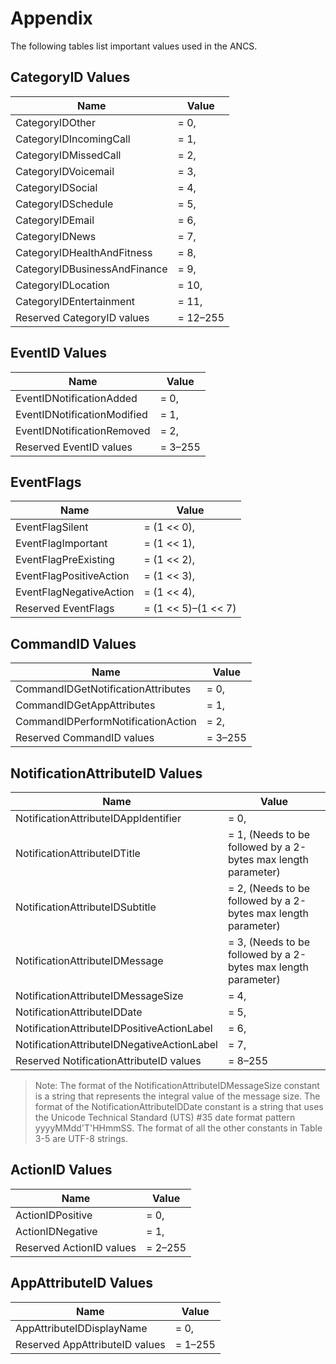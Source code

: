# Appendix

The following tables list important values used in the ANCS.


## CategoryID Values

Name                         | Value
-----------------------------|------
CategoryIDOther              | = 0,
CategoryIDIncomingCall       | = 1,
CategoryIDMissedCall         | = 2,
CategoryIDVoicemail          | = 3,
CategoryIDSocial             | = 4,
CategoryIDSchedule           | = 5,
CategoryIDEmail              | = 6,
CategoryIDNews               | = 7,
CategoryIDHealthAndFitness   | = 8,
CategoryIDBusinessAndFinance | = 9,
CategoryIDLocation           | = 10,
CategoryIDEntertainment      | = 11,
Reserved CategoryID values   | = 12–255


## EventID Values

Name                         | Value
-----------------------------|------
EventIDNotificationAdded     | = 0,
EventIDNotificationModified  | = 1,
EventIDNotificationRemoved   | = 2,
Reserved EventID values      | = 3–255


## EventFlags

Name                         | Value
-----------------------------|------
EventFlagSilent              | = (1 << 0),
EventFlagImportant           | = (1 << 1),
EventFlagPreExisting         | = (1 << 2),
EventFlagPositiveAction      | = (1 << 3),
EventFlagNegativeAction      | = (1 << 4),
Reserved EventFlags          | = (1 << 5)–(1 << 7)


## CommandID Values

Name                               | Value
-----------------------------------|------
CommandIDGetNotificationAttributes | = 0,
CommandIDGetAppAttributes          | = 1,
CommandIDPerformNotificationAction | = 2,
Reserved CommandID values          | = 3–255


## NotificationAttributeID Values

Name                                       | Value
-------------------------------------------|------
NotificationAttributeIDAppIdentifier       | = 0,
NotificationAttributeIDTitle               | = 1, (Needs to be followed by a 2-bytes max length parameter)
NotificationAttributeIDSubtitle            | = 2, (Needs to be followed by a 2-bytes max length parameter)
NotificationAttributeIDMessage             | = 3, (Needs to be followed by a 2-bytes max length parameter)
NotificationAttributeIDMessageSize         | = 4,
NotificationAttributeIDDate                | = 5,
NotificationAttributeIDPositiveActionLabel | = 6,
NotificationAttributeIDNegativeActionLabel | = 7,
Reserved NotificationAttributeID values    | = 8–255

>Note: The format of the NotificationAttributeIDMessageSize constant is a string that represents the integral value of the message size. The format of the NotificationAttributeIDDate constant is a string that uses the Unicode Technical Standard (UTS) #35 date format pattern yyyyMMdd'T'HHmmSS. The format of all the other constants in Table 3-5 are UTF-8 strings.


## ActionID Values

Name                     | Value
-------------------------|------
ActionIDPositive         | = 0,
ActionIDNegative         | = 1,
Reserved ActionID values | = 2–255


## AppAttributeID Values

Name                           | Value
-------------------------------|------
AppAttributeIDDisplayName      | = 0,
Reserved AppAttributeID values | = 1–255
